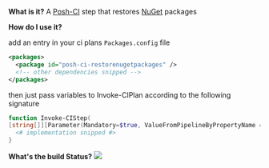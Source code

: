 **What is it?**
A [Posh-CI](https://github.com/Posh-CI/Posh-CI) step that restores [NuGet](https://nuget.org) packages

**How do I use it?**

add an entry in your ci plans `Packages.config` file
```XML
<packages>
  <package id="posh-ci-restorenugetpackages" />
  <!-- other dependencies snipped -->
</packages>
```

then just pass variables to Invoke-CIPlan according to the following signature 
```POWERSHELL
function Invoke-CIStep(
[string[]][Parameter(Mandatory=$true, ValueFromPipelineByPropertyName = $true)]$SlnAndOrConfigFilePaths){
  <# implementation snipped #>
}
```

**What's the build Status?**
![](https://ci.appveyor.com/api/projects/status/ss92f12pyng156lo?svg=true)

